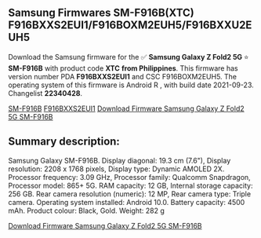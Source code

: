 <h2>Samsung Firmwares SM-F916B(XTC) F916BXXS2EUI1/F916BOXM2EUH5/F916BXXU2EUH5</h2>
Download the Samsung firmware for the ✅ <strong>Samsung Galaxy Z Fold2 5G </strong> ⭐ <strong>SM-F916B</strong> with product code <strong>XTC</strong> <strong> from Philippines</strong>. This firmware has version number PDA <strong>F916BXXS2EUI1</strong> and CSC F916BOXM2EUH5. The operating system of this firmware is Android R , with build date 2021-09-23. Changelist <strong>22340428</strong>.


[SM-F916B](https://samfirm.shop/samsung/model/SM-F916B)
[F916BXXS2EUI1](https://samfirm.shop/samsung/pda/F916BXXS2EUI1)
[Download Firmware Samsung Galaxy Z Fold2 5G SM-F916B](https://samfirm.shop/samsung/firmware/458561)
<h2>Summary description:</h2>
<p>Samsung Galaxy SM-F916B. Display diagonal: 19.3 cm (7.6"), Display resolution: 2208 x 1768 pixels, Display type: Dynamic AMOLED 2X. Processor frequency: 3.09 GHz, Processor family: Qualcomm Snapdragon, Processor model: 865+ 5G. RAM capacity: 12 GB, Internal storage capacity: 256 GB. Rear camera resolution (numeric): 12 MP, Rear camera type: Triple camera. Operating system installed: Android 10.0. Battery capacity: 4500 mAh. Product colour: Black, Gold. Weight: 282 g</p>


[Download Firmware Samsung Galaxy Z Fold2 5G SM-F916B](https://samfirm.shop/samsung/firmware/458561)
